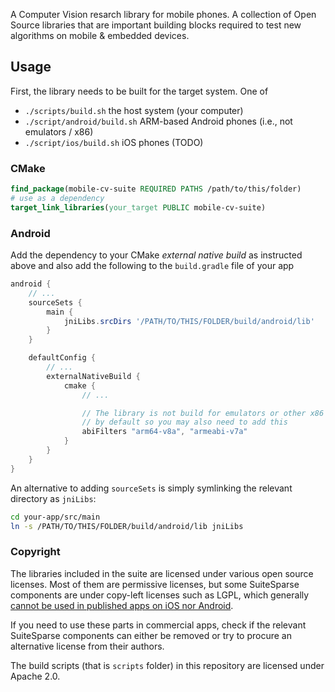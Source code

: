 A Computer Vision resarch library for mobile phones. A collection of Open Source
libraries that are important building blocks required to test new algorithms
on mobile & embedded devices.

## Usage

First, the library needs to be built for the target system. One of

 * `./scripts/build.sh` the host system (your computer)
 * `./script/android/build.sh` ARM-based Android phones (i.e., not emulators / x86)
 * `./script/ios/build.sh` iOS phones (TODO)

### CMake

```cmake
find_package(mobile-cv-suite REQUIRED PATHS /path/to/this/folder)
# use as a dependency
target_link_libraries(your_target PUBLIC mobile-cv-suite)
```

### Android

Add the dependency to your CMake _external native build_ as instructed above
and also add the following to the `build.gradle` file of your app
```groovy
android {
    // ...
    sourceSets {
        main {
            jniLibs.srcDirs '/PATH/TO/THIS/FOLDER/build/android/lib'
        }
    }

    defaultConfig {
        // ...
        externalNativeBuild {
            cmake {
                // ...

                // The library is not build for emulators or other x86 devices
                // by default so you may also need to add this
                abiFilters "arm64-v8a", "armeabi-v7a"
            }
        }
    }
}
```
An alternative to adding `sourceSets` is simply symlinking the relevant directory
as `jniLibs`:
```sh
cd your-app/src/main
ln -s /PATH/TO/THIS/FOLDER/build/android/lib jniLibs
```

### Copyright

The libraries included in the suite are licensed under various open source licenses.
Most of them are permissive licenses, but some SuiteSparse components are under copy-left licenses such as LGPL,
which generally [cannot be used in published apps on iOS nor Android](https://xebia.com/blog/the-lgpl-on-android/).

If you need to use these parts in commercial apps, check if the relevant SuiteSparse
components can either be removed or try to procure an alternative license from their authors.

The build scripts (that is `scripts` folder) in this repository are licensed under Apache 2.0.
